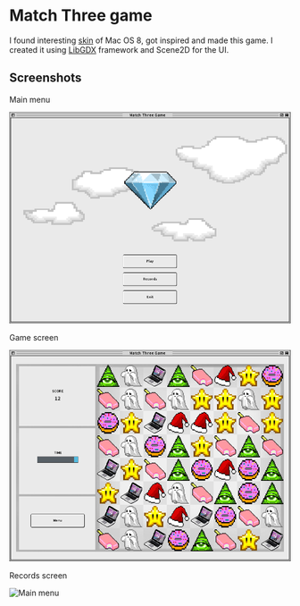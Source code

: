 # Match Three game

I found interesting [skin](https://github.com/raeleus/OS-Eight-UI-Skin-Example) of Mac OS 8, got inspired and made this game. I created it using [LibGDX](https://libgdx.com/) framework and Scene2D for the UI.

## Screenshots

Main menu

<img src="screenshots/main-menu.png" alt="Main menu" width="700"/>

Game screen

<img src="screenshots/game-screen.png" alt="Main menu" width="700"/>

Records screen

<img src="screenshots/records-screen" alt="Main menu" width="700"/>

